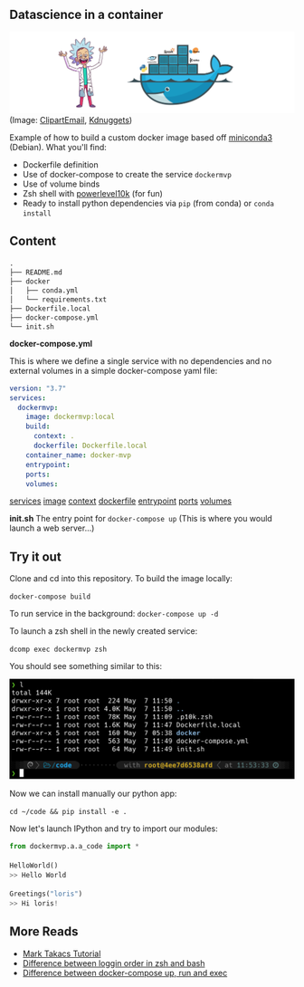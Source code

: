 ## Datascience in a container

![](/images/header.png)
(Image: [ClipartEmail](https://www.clipart.email/clipart/data-scientist-clipart-39833.html), [Kdnuggets](https://www.kdnuggets.com/2018/08/data-scientist-guide-getting-started-docker.html))

Example of how to build a custom docker image based off [miniconda3](https://hub.docker.com/r/continuumio/miniconda3) (Debian). What you'll find:

- Dockerfile definition
- Use of docker-compose to create the service `dockermvp`
- Use of volume binds
- Zsh shell with [powerlevel10k](https://github.com/romkatv/powerlevel10k) (for fun)
- Ready to install python dependencies via `pip` (from conda) or `conda install`

## Content

```
.
├── README.md
├── docker
│   ├── conda.yml
│   └── requirements.txt
├── Dockerfile.local
├── docker-compose.yml
└── init.sh
```

**docker-compose.yml**

This is where we define a single service with no dependencies and no external volumes in a simple docker-compose yaml file:

```yaml
version: "3.7"
services:
  dockermvp:
    image: dockermvp:local
    build:
      context: .
      dockerfile: Dockerfile.local
    container_name: docker-mvp
    entrypoint:
    ports:
    volumes:
```
[services](https://docs.docker.com/compose/compose-file/#service-configuration-reference)
[image](https://docs.docker.com/compose/compose-file/#image)
[context](https://docs.docker.com/compose/compose-file/#context)
[dockerfile](https://docs.docker.com/compose/compose-file/#dockerfile)
[entrypoint](https://docs.docker.com/compose/compose-file/#entrypoint)
[ports](https://docs.docker.com/compose/compose-file/#short-syntax-1)
[volumes](https://docs.docker.com/compose/compose-file/#volumes)


**init.sh**
The entry point for `docker-compose up` (This is where you would launch a web server...)

## Try it out

Clone and cd into this repository. To build the image locally:

`docker-compose build`

To run service in the background:
`docker-compose up -d`

To launch a zsh shell in the newly created service:

`dcomp exec dockermvp zsh`

You should see something similar to this:

![](./images/zsh-screenshot.png)

Now we can install manually our python app:

`cd ~/code && pip install -e .`

Now let's launch IPython and try to import our modules:

```Python
from dockermvp.a.a_code import *

HelloWorld()
>> Hello World

Greetings("loris")
>> Hi loris!
```

## More Reads
- [Mark Takacs Tutorial](https://takacsmark.com/docker-compose-tutorial-beginners-by-example-basics/)
- [Difference between loggin order in zsh and bash](https://medium.com/@rajsek/zsh-bash-startup-files-loading-order-bashrc-zshrc-etc-e30045652f2e)
- [Difference between docker-compose up, run and exec](https://medium.com/@zhao.li/how-to-understand-the-difference-between-docker-composes-up-vs-run-vs-exec-commands-a506151967df)
